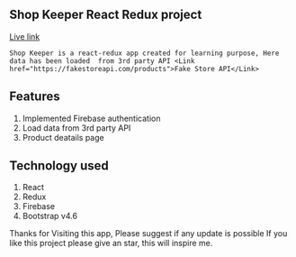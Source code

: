 ## Shop Keeper React Redux project

[Live link](https://shop-keeper-d24ce.web.app/)

`Shop Keeper is a react-redux app created for learning purpose, Here data has been loaded 
from 3rd party API <Link href="https://fakestoreapi.com/products">Fake Store API</Link>`




## Features
1. Implemented Firebase authentication
2. Load data from 3rd party API
3. Product deatails page


## Technology used

1. React 
2. Redux
3. Firebase
4. Bootstrap v4.6 





Thanks for Visiting this app, Please suggest if any update is possible
If you like this project please give an star, this will inspire me.